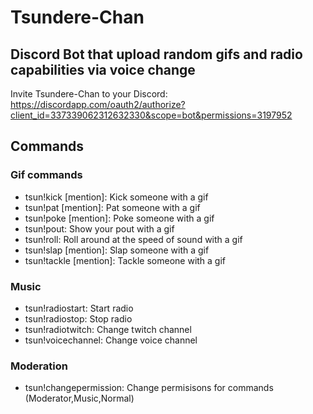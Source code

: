 # Tsundere-Chan
## Discord Bot that upload random gifs and radio capabilities via voice change
Invite Tsundere-Chan to your Discord: https://discordapp.com/oauth2/authorize?client_id=337339062312632330&scope=bot&permissions=3197952

## Commands

### Gif commands
* tsun!kick [mention]: Kick someone with a gif 
* tsun!pat [mention]: Pat someone with a gif 
* tsun!poke [mention]: Poke someone with a gif 
* tsun!pout: Show your pout with a gif 
* tsun!roll: Roll around at the speed of sound with a gif 
* tsun!slap [mention]: Slap someone with a gif 
* tsun!tackle [mention]: Tackle someone with a gif

### Music
* tsun!radiostart: Start radio 
* tsun!radiostop: Stop radio 
* tsun!radiotwitch: Change twitch channel 
* tsun!voicechannel: Change voice channel

### Moderation
* tsun!changepermission: Change permisisons for commands (Moderator,Music,Normal)
